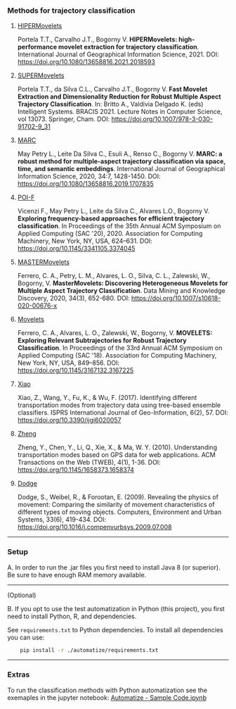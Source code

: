 ### Methods for trajectory classification

1. [HIPERMovelets](/method/HIPERMovelets)

    Portela T.T., Carvalho J.T., Bogorny V. **HIPERMovelets: high-performance movelet extraction for trajectory classification**. International Journal of Geographical Information Science, 2021. DOI: https://doi.org/10.1080/13658816.2021.2018593
    
2. [SUPERMovelets](/method/SUPERMovelets)

    Portela T.T., da Silva C.L., Carvalho J.T., Bogorny V. **Fast Movelet Extraction and Dimensionality Reduction for Robust Multiple Aspect Trajectory Classification**. In: Britto A., Valdivia Delgado K. (eds) Intelligent Systems. BRACIS 2021. Lecture Notes in Computer Science, vol 13073. Springer, Cham. DOI: https://doi.org/10.1007/978-3-030-91702-9_31

3. [MARC](/method/MARC)

    May Petry L., Leite Da Silva C., Esuli A., Renso C., Bogorny V. **MARC: a robust method for multiple-aspect trajectory classification via space, time, and semantic embeddings**. International Journal of Geographical Information Science, 2020, 34:7, 1428-1450. DOI: https://doi.org/10.1080/13658816.2019.1707835

4. [POI-F](/method/POIF)

    Vicenzi F., May Petry L., Leite da Silva C., Alvares L.O., Bogorny V. **Exploring frequency-based approaches for efficient trajectory classification**. In Proceedings of the 35th Annual ACM Symposium on Applied Computing (SAC '20), 2020. Association for Computing Machinery, New York, NY, USA, 624–631. DOI: https://doi.org/10.1145/3341105.3374045

5. [MASTERMovelets](/method/MASTERMovelets)

    Ferrero, C. A., Petry, L. M., Alvares, L. O., Silva, C. L., Zalewski, W., Bogorny, V. **MasterMovelets: Discovering Heterogeneous Movelets for Multiple Aspect Trajectory Classification**. Data Mining and Knowledge Discovery, 2020, 34(3), 652-680. DOI: https://doi.org/10.1007/s10618-020-00676-x

6. [Movelets](/method/Movelets)

    Ferrero, C. A., Alvares, L. O., Zalewski, W., Bogorny, V. **MOVELETS: Exploring Relevant Subtrajectories for Robust Trajectory Classification**. In Proceedings of the 33rd Annual ACM Symposium on Applied Computing (SAC '18). Association for Computing Machinery, New York, NY, USA, 849–856. DOI: https://doi.org/10.1145/3167132.3167225

7. [Xiao](/method/Xiao)

    Xiao, Z., Wang, Y., Fu, K., & Wu, F. (2017). Identifying different transportation modes from trajectory data using tree-based ensemble classifiers. ISPRS International Journal of Geo-Information, 6(2), 57. DOI: https://doi.org/10.3390/ijgi6020057

8. [Zheng](/method/Zheng)

    Zheng, Y., Chen, Y., Li, Q., Xie, X., & Ma, W. Y. (2010). Understanding transportation modes based on GPS data for web applications. ACM Transactions on the Web (TWEB), 4(1), 1-36. DOI: https://doi.org/10.1145/1658373.1658374

9. [Dodge](/method/Dodge)

    Dodge, S., Weibel, R., & Forootan, E. (2009). Revealing the physics of movement: Comparing the similarity of movement characteristics of different types of moving objects. Computers, Environment and Urban Systems, 33(6), 419-434. DOI: https://doi.org/10.1016/j.compenvurbsys.2009.07.008


____________________________________________________________________
### Setup

A. In order to run the .jar files you first need to install Java 8 (or superior). Be sure to have enough RAM memory available. 

____________________________________________________________________
(Optional) 

B. If you opt to use the test automatization in Python (this project), you first need to install Python, R, and dependencies. 

See `requirements.txt` to Python dependencies. To install all dependencies you can use:

```Bash
    pip install -r ./automatize/requirements.txt
```

____________________________________________________________________
### Extras

To run the classification methods with Python automatization see the exemaples in the jupyter notebook: [Automatize - Sample Code.ipynb](./assets/examples/Automatize_Sample_Code.ipynb)
